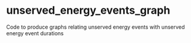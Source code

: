 # unserved_energy_events_graph
Code to produce graphs relating unserved energy events with unserved energy event durations
